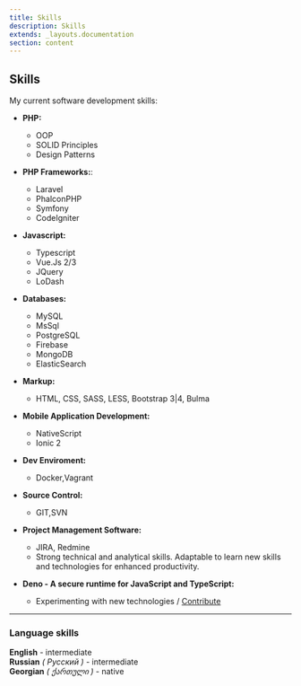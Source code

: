 ```yaml
---
title: Skills
description: Skills
extends: _layouts.documentation
section: content
---
```


## Skills

My current software development skills:

+ **PHP:**
    - OOP
    - SOLID Principles
    - Design Patterns
+ **PHP Frameworks:**:
    - Laravel
    - PhalconPHP
    - Symfony
    - CodeIgniter
+ **Javascript:**
    - Typescript
    - Vue.Js 2/3
    - JQuery
    - LoDash
+ **Databases:**
    - MySQL
    - MsSql
    - PostgreSQL
    - Firebase
    - MongoDB
    - ElasticSearch
+ **Markup:**
    - HTML, CSS, SASS, LESS, Bootstrap 3|4, Bulma
+ **Mobile Application Development:**
    - NativeScript
    - Ionic 2
+ **Dev Enviroment:**
    - Docker,Vagrant
+ **Source Control:**
    - GIT,SVN
+ **Project Management Software:**
    - JIRA, Redmine
    - Strong technical and analytical skills.
      Adaptable to learn new skills and technologies for enhanced productivity.



+ **Deno - A secure runtime for JavaScript and TypeScript:**
    - Experimenting with new technologies / [Contribute](https://github.com/uchm4n/crony)
---

### Language skills

**English** - intermediate     
**Russian**  _( Русский )_ - intermediate                
**Georgian**  _( ქართული )_ - native    